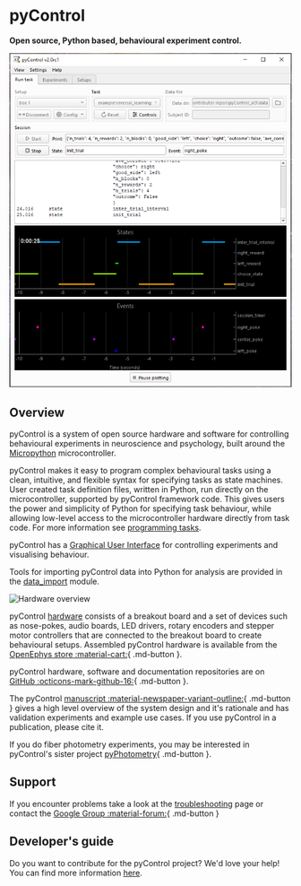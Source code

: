 # pyControl

**Open source, Python based, behavioural experiment control.**

![run_task_GUI.jpg](media/GUI/run_task_tab.png)

## Overview

pyControl is a system of open source hardware and software for controlling behavioural experiments in neuroscience and psychology, built around the [Micropython](https://micropython.org/) microcontroller.

pyControl makes it easy to program complex behavioural tasks using a clean, intuitive, and flexible syntax for specifying tasks as state machines. User created task definition files, written in Python, run directly on the microcontroller, supported by pyControl framework code.  This gives users the power and simplicity of Python for specifying task behaviour, while allowing low-level access to the microcontroller hardware directly from task code.  For more information see [programming tasks](user-guide/programming-tasks.md).


pyControl has a [Graphical User Interface](user-guide/graphical-user-interface.md) for controlling experiments and visualising behaviour.

Tools for importing pyControl data into Python for analysis are provided in the [data_import](user-guide/pycontrol-data.md) module.

![Hardware overview](media/hardware/hardware-overview.png)


pyControl [hardware](user-guide/hardware.md) consists of a breakout board and a set of devices such as nose-pokes, audio boards, LED drivers, rotary encoders and stepper motor controllers that are connected to the breakout board to create behavioural setups.  Assembled pyControl hardware is available from the [OpenEphys store :material-cart:](https://open-ephys.org/pycontrol){ .md-button }.

pyControl hardware, software and documentation repositories are on [GitHub :octicons-mark-github-16:](https://github.com/pyControl){ .md-button }.

The pyControl [manuscript :material-newspaper-variant-outline:](https://www.biorxiv.org/content/10.1101/2021.02.22.432227v1){ .md-button } gives a high level overview of the system design and it's rationale and has validation experiments and example use cases.  If you use pyControl in a publication, please cite it.

If you do fiber photometry experiments, you may be interested in pyControl's sister project [pyPhotometry](https://pyphotometry.readthedocs.io){ .md-button }.

## Support

If you encounter problems take a look at the [troubleshooting](user-guide/troubleshooting.md) page or contact the [Google Group :material-forum:](https://groups.google.com/forum/#!forum/pycontrol){ .md-button }

## Developer's guide

Do you want to contribute for the pyControl project? We'd love your help! You can find more information [here](contributing.md).
